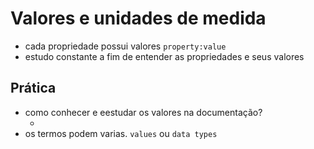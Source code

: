 # Valores e unidades de medida

* cada propriedade possui valores `property:value`
* estudo constante a fim de entender as propriedades e seus valores

## Prática

* como conhecer e eestudar os valores na documentação?
    * <color> <length>
* os termos podem varias. `values` ou `data types`
